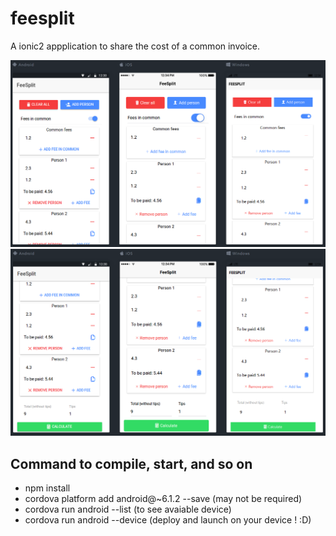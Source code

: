 # feesplit
A ionic2 appplication to share the cost of a common invoice.

![app scereenshot 1 on android, iPhone, windows](https://raw.githubusercontent.com/JosephCaillet/feesplit/master/screenshot1.png)
![app scereenshot 2 on android, iPhone, windows](https://raw.githubusercontent.com/JosephCaillet/feesplit/master/screenshot2.png)

## Command to compile, start, and so on
- npm install
- cordova platform add android@~6.1.2 --save (may not be required)
- cordova run android --list (to see avaiable device)
- cordova run android --device (deploy and launch on your device ! :D)
